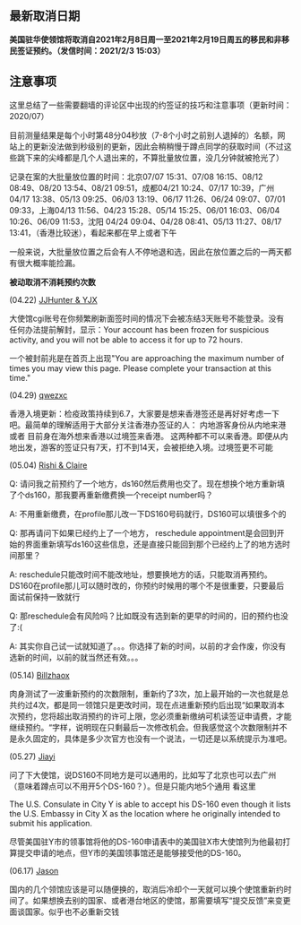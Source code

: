 ## 最新取消日期

**美国驻华使领馆将取消自2021年2月8日周一至2021年2月19日周五的移民和非移民签证预约。（发信时间：2021/2/3 15:03）**

## 注意事项

这里总结了一些需要翻墙的评论区中出现的约签证的技巧和注意事项（更新时间：2020/07）

目前测量结果是每个小时第48分04秒放（7-8个小时之前别人退掉的）名额，网站上的更新没法做到秒级别的更新，因此会稍稍慢于蹲点同学的获取时间（不过这些跳下来的尖峰都是几个人退出来的，不算批量放位置，没几分钟就被抢光了）

记录在案的大批量放位置的时间：北京07/07 15:31、07/08 16:15、08/12 08:49、08/20 13:54、08/21 09:51，成都04/21 10:24、07/17 10:39，广州04/17 13:38、05/13 09:25、06/03 13:19、06/17 11:26、06/24 09:07、07/01 09:33，上海04/13 11:56、04/23 15:28、05/14 15:25、06/01 16:03、06/04 10:26、06/09 11:53，沈阳 04/24 09:04、04/28 08:41、05/13 11:27、08/17 13:41，（香港比较迷），看起来都在早上或者下午

一般来说，大批量放位置之后会有人不停地退和选，因此在放位置之后的一两天都有很大概率能捡漏。

**被动取消不消耗预约次数**

(04.22) [JJHunter & YJX](http://disq.us/p/28sd6fs)

大使馆cgi账号在你频繁刷新面签时间的情况下会被冻结3天账号不能登录。没有任何办法提前解封，显示：Your account has been frozen for suspicious activity, and you will not be able to access it for up to 72 hours.

一个被封前兆是在首页上出现"You are approaching the maximum number of times you may view this page. Please complete your transaction at this time."

(04.29) [qwezxc](http://disq.us/p/28x22pg)

香港入境更新：检疫政策持续到6.7，大家要是想来香港签还是再好好考虑一下吧。最简单的理解适用于大部分关注香港办签证的人： 内地游客身份从内地来港 或者 目前身在海外想来香港以过境签来香港。 这两种都不可以来香港。即便从内地出发，游客的签证只有7天，打不到14天，会被拒绝入境。过境签更不可能

(05.04) [Rishi & Claire](http://disq.us/p/2917d5l)

Q: 请问我之前预约了一个地方，ds160然后费用也交了。现在想换个地方重新填了个ds160，那我要再重新缴费换一个receipt number吗？

A: 不用重新缴费，在profile那儿改一下DS160号码就行，DS160可以填很多个的

Q: 那再请问下如果已经约上了一个地方， reschedule appointment是会回到开始的界面重新填写ds160这些信息，还是直接只能回到那个已经约上了的地方选时间那里？

A: reschedule只能改时间不能改地址，想要换地方的话，只能取消再预约。DS160在profile那儿可以随时改的，你预约时候用的哪个不是很重要，只要最后面试前保持一致就行

Q: 那reschedule会有风险吗？比如既没有选到新的更早的时间的，旧的预约也没了:(

A: 其实你自己试一试就知道了。。。你选择了新的时间，以前的才会作废，你没有选新的时间，以前的就当然还有效。。。

(05.14) [Billzhaox](http://disq.us/p/299bl3h)

肉身测试了一波重新预约的次数限制，重新约了3次，加上最开始的一次也就是总共约过4次，都是同一领馆只是更改时间，现在点进重新预约后出现“如果取消本次预约，您将超出取消预约的许可上限，您必须重新缴纳可机读签证申请费，才能继续预约。“字样，说明现在只剩最后一次修改机会。但我感觉这个次数限制并不是永久固定的，具体是多少次官方也没有一个说法，一切还是以系统提示为准吧。

(05.27) [Jiayi](http://disq.us/p/29ip833)

问了下大使馆，说DS160不同地方是可以通用的，比如写了北京也可以去广州（意味着蹲点可以不用开5个DS-160？）。但是只能内地5个通用 看这里

The U.S. Consulate in City Y is able to accept his DS-160 even though it lists the U.S. Embassy in City X as the location where he originally intended to submit his application.

尽管美国驻Y市的领事馆将他的DS-160申请表中的美国驻X市大使馆列为他最初打算提交申请的地点，但Y市的美国领事馆还是能够接受他的DS-160。

(06.17) [Jason](http://disq.us/p/29zfwsu)

国内的几个领馆应该是可以随便换的，取消后冷却个一天就可以换个使馆重新约时间了。如果想换去别的国家、或者港台地区的使馆，那需要填写“提交反馈”来变更面谈国家。似乎也不必重新交钱
